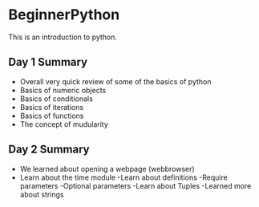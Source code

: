 # BeginnerPython
This is an introduction to python.

## Day 1 Summary
- Overall very quick review of some of the basics of python
- Basics of numeric objects
- Basics of conditionals
- Basics of iterations
- Basics of functions
- The concept of mudularity

## Day 2 Summary
- We learned about opening a webpage (webbrowser)
- Learn about the time module
-Learn about definitions
    -Require parameters
    -Optional parameters
-Learn about Tuples
-Learned more about strings

